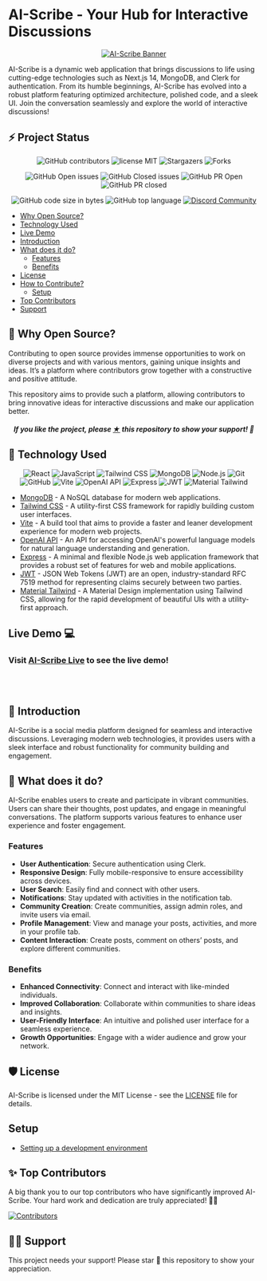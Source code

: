 # AI-Scribe - Your Hub for Interactive Discussions

<div align="center">
  
  [![AI-Scribe Banner](https://res.cloudinary.com/dngfmzv2g/image/upload/v1695238520/ai-scribe-website-favicon-color_rqk9oe.png)](https://github.com/mdkaifansari04/AI-Scribe)
  
</div>

AI-Scribe is a dynamic web application that brings discussions to life using cutting-edge technologies such as Next.js 14, MongoDB, and Clerk for authentication. From its humble beginnings, AI-Scribe has evolved into a robust platform featuring optimized architecture, polished code, and a sleek UI. Join the conversation seamlessly and explore the world of interactive discussions!

## ⚡ Project Status


<div align="center">

![GitHub contributors](https://img.shields.io/github/contributors/mdkaifansari04/AI-Scribe?style=for-the-badge&color=%2314B8A5)
![license MIT](https://img.shields.io/github/license/mdkaifansari04/AI-Scribe?style=for-the-badge&color=%2314B8A5)
![Stargazers](https://img.shields.io/github/stars/mdkaifansari04/AI-Scribe?style=for-the-badge&color=%2314B8A5)
![Forks](https://img.shields.io/github/forks/mdkaifansari04/AI-Scribe?style=for-the-badge&color=%2314B8A5)

![GitHub Open issues](https://img.shields.io/github/issues/mdkaifansari04/AI-Scribe?style=for-the-badge&color=%2314B8A5)
![GitHub Closed issues](https://img.shields.io/github/issues-closed/mdkaifansari04/AI-Scribe?style=for-the-badge&color=%2314B8A5)
![GitHub PR Open](https://img.shields.io/github/issues-pr/mdkaifansari04/AI-Scribe?style=for-the-badge&color=%2314B8A5)
![GitHub PR closed](https://img.shields.io/github/issues-pr-closed/mdkaifansari04/AI-Scribe?style=for-the-badge&color=%2314B8A5)

![GitHub code size in bytes](https://img.shields.io/github/languages/code-size/mdkaifansari04/AI-Scribe?style=for-the-badge&color=%2314B8A5)
![GitHub top language](https://img.shields.io/github/languages/top/mdkaifansari04/AI-Scribe?style=for-the-badge&color=%2314B8A5)
[![Discord Community](https://img.shields.io/badge/Join-Discord_Community-%2314B8A5.svg?style=for-the-badge&logo=discord&logoColor=white)](https://discord.gg/qqnfcudX)

</div>

- [Why Open Source?](#-why-open-source)
- [Technology Used](#-technology-used)
- [Live Demo](#live-demo-)
- [Introduction](#-introduction)
- [What does it do?](#-what-does-it-do)
  - [Features](#features)
  - [Benefits](#benefits)
- [License](#%EF%B8%8F-license)
- [How to Contribute?](#-how-to-contribute)
  - [Setup](#setup)
- [Top Contributors](#-top-contributors)
- [Support](#-support)

## 🤔 Why Open Source?

Contributing to open source provides immense opportunities to work on diverse projects and with various mentors, gaining unique insights and ideas. It’s a platform where contributors grow together with a constructive and positive attitude.

This repository aims to provide such a platform, allowing contributors to bring innovative ideas for interactive discussions and make our application better.

<h5 align="center"><i>If you like the project, please <a href="https://github.com/mdkaifansari04/AI-Scribe/stargazers">★</a> this repository to show your support! 🤩</i></h5>

## 🚀 Technology Used

<div align="center">
  
  ![React](https://img.shields.io/badge/React-20232A?style=for-the-badge&logo=react&logoColor=61DAFB)
  ![JavaScript](https://img.shields.io/badge/JavaScript-F7DF1E?style=for-the-badge&logo=javascript&logoColor=black)
  ![Tailwind CSS](https://img.shields.io/badge/Tailwind_CSS-38B2AC?style=for-the-badge&logo=tailwind-css&logoColor=white)
  ![MongoDB](https://img.shields.io/badge/MongoDB-47A248?style=for-the-badge&logo=mongodb&logoColor=white)
  ![Node.js](https://img.shields.io/badge/Node.js-339933?style=for-the-badge&logo=nodedotjs&logoColor=white)
  ![Git](https://img.shields.io/badge/Git-F05032?style=for-the-badge&logo=git&logoColor=white)
  ![GitHub](https://img.shields.io/badge/GitHub-181717?style=for-the-badge&logo=github&logoColor=white)
  ![Vite](https://img.shields.io/badge/Vite-646CFF?style=for-the-badge&logo=vite&logoColor=white)
  ![OpenAI API](https://img.shields.io/badge/OpenAI_API-412991?style=for-the-badge&logo=openai&logoColor=white)
  ![Express](https://img.shields.io/badge/Express-000000?style=for-the-badge&logo=express&logoColor=white)
  ![JWT](https://img.shields.io/badge/JWT-000000?style=for-the-badge&logo=jsonwebtokens&logoColor=white)
  ![Material Tailwind](https://img.shields.io/badge/Material_Tailwind-38B2AC?style=for-the-badge&logo=tailwind-css&logoColor=white)

</div>

- [MongoDB](https://www.mongodb.com) - A NoSQL database for modern web applications.
- [Tailwind CSS](https://tailwindcss.com) - A utility-first CSS framework for rapidly building custom user interfaces.
- [Vite](https://vitejs.dev) - A build tool that aims to provide a faster and leaner development experience for modern web projects.
- [OpenAI API](https://beta.openai.com/docs/) - An API for accessing OpenAI's powerful language models for natural language understanding and generation.
- [Express](https://expressjs.com) - A minimal and flexible Node.js web application framework that provides a robust set of features for web and mobile applications.
- [JWT](https://jwt.io) - JSON Web Tokens (JWT) are an open, industry-standard RFC 7519 method for representing claims securely between two parties.
- [Material Tailwind](https://material.tailwindcss.com) - A Material Design implementation using Tailwind CSS, allowing for the rapid development of beautiful UIs with a utility-first approach.

## Live Demo 💻

### Visit [AI-Scribe Live](https://ai-scribe.vercel.app/sign-in) to see the live demo!

<br />
<br />

## 👋 Introduction

AI-Scribe is a social media platform designed for seamless and interactive discussions. Leveraging modern web technologies, it provides users with a sleek interface and robust functionality for community building and engagement.

## 🔨 What does it do?

AI-Scribe enables users to create and participate in vibrant communities. Users can share their thoughts, post updates, and engage in meaningful conversations. The platform supports various features to enhance user experience and foster engagement.

### Features

- **User Authentication**: Secure authentication using Clerk.
- **Responsive Design**: Fully mobile-responsive to ensure accessibility across devices.
- **User Search**: Easily find and connect with other users.
- **Notifications**: Stay updated with activities in the notification tab.
- **Community Creation**: Create communities, assign admin roles, and invite users via email.
- **Profile Management**: View and manage your posts, activities, and more in your profile tab.
- **Content Interaction**: Create posts, comment on others’ posts, and explore different communities.

### Benefits

- **Enhanced Connectivity**: Connect and interact with like-minded individuals.
- **Improved Collaboration**: Collaborate within communities to share ideas and insights.
- **User-Friendly Interface**: An intuitive and polished user interface for a seamless experience.
- **Growth Opportunities**: Engage with a wider audience and grow your network.

## 🛡️ License

AI-Scribe is licensed under the MIT License - see the [LICENSE](LICENSE) file for details.

## Setup
- [Setting up a development environment](docs/setup.md)

## ✨ Top Contributors

A big thank you to our top contributors who have significantly improved AI-Scribe. Your hard work and dedication are truly appreciated! 🌟😄

[![Contributors](https://contrib.rocks/image?repo=mdkaifansari04/AI-Scribe)](https://github.com/mdkaifansari04/AI-Scribe/graphs/contributors)

## 🙏🏽 Support

This project needs your support! Please star 🌟 this repository to show your appreciation.
